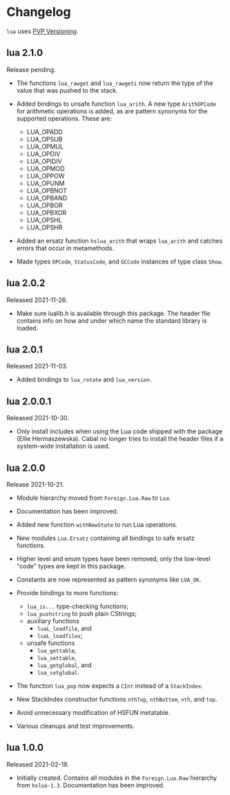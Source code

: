 # Changelog

`lua` uses [PVP Versioning][1].

## lua 2.1.0

Release pending.

-   The functions `lua_rawget` and `lua_rawgeti` now return the type of
    the value that was pushed to the stack.

-   Added bindings to unsafe function `lua_arith`. A new type
    `ArithOPCode` for arithmetic operations is added, as are pattern
    synonyms for the supported operations. These are:

    -   LUA_OPADD
    -   LUA_OPSUB
    -   LUA_OPMUL
    -   LUA_OPDIV
    -   LUA_OPIDIV
    -   LUA_OPMOD
    -   LUA_OPPOW
    -   LUA_OPUNM
    -   LUA_OPBNOT
    -   LUA_OPBAND
    -   LUA_OPBOR
    -   LUA_OPBXOR
    -   LUA_OPSHL
    -   LUA_OPSHR

-   Added an ersatz function `hslua_arith` that wraps `lua_arith`
    and catches errors that occur in metamethods.

-   Made types `OPCode`, `StatusCode`, and `GCCode` instances of
    type class `Show`.

## lua 2.0.2

Released 2021-11-26.

- Make sure lualib.h is available through this package. The header
  file contains info on how and under which name the standard
  library is loaded.

## lua 2.0.1

Released 2021-11-03.

- Added bindings to `lua_rotate` and `lua_version`.

## lua 2.0.0.1

Released 2021-10-30.

- Only install includes when using the Lua code shipped with the package
  (Ellie Hermaszewska). Cabal no longer tries to install the header
  files if a system-wide installation is used.

## lua 2.0.0

Release 2021-10-21.

- Module hierarchy moved from `Foreign.Lua.Raw` to `Lua`.

- Documentation has been improved.

- Added new function `withNewState` to run Lua operations.

- New modules `Lua.Ersatz` containing all bindings to safe
  ersatz functions.

- Higher level and enum types have been removed, only the
  low-level "code" types are kept in this package.

- Constants are now represented as pattern synonyms like `LUA_OK`.

- Provide bindings to more functions:
    + `lua_is...` type-checking functions;
    + `lua_pushstring` to push plain CStrings;
    + auxiliary functions
        * `luaL_loadfile`, and
        * `luaL_loadfilex`;
    + unsafe functions
        * `lua_gettable`,
        * `lua_settable`,
        * `lua_getglobal`, and
        * `lua_setglobal`.

- The function `lua_pop` now expects a `CInt` instead of a
  `StackIndex`.

- New StackIndex constructor functions `nthTop`, `nthBottom`,
  `nth`, and `top`.

- Avoid unnecessary modification of HSFUN metatable.

- Various cleanups and test improvements.

## lua 1.0.0

Released 2021-02-18.

- Initially created. Contains all modules in the `Foreign.Lua.Raw`
  hierarchy from `hslua-1.3`. Documentation has been improved.

[1]: https://pvp.haskell.org
